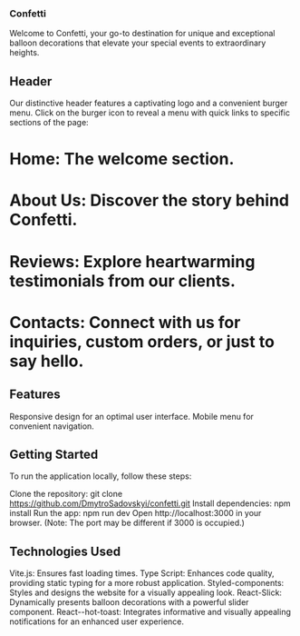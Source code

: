 ### Confetti

Welcome to Confetti, your go-to destination for unique and exceptional balloon decorations that elevate your special events to extraordinary heights.

## Header

Our distinctive header features a captivating logo and a convenient burger menu. Click on the burger icon to reveal a menu with quick links to specific sections of the page:

# Home: The welcome section.

# About Us: Discover the story behind Confetti.

# Reviews: Explore heartwarming testimonials from our clients.

# Contacts: Connect with us for inquiries, custom orders, or just to say hello.

## Features

Responsive design for an optimal user interface.
Mobile menu for convenient navigation.

## Getting Started

To run the application locally, follow these steps:

Clone the repository: git clone https://github.com/DmytroSadovskyi/confetti.git
Install dependencies: npm install
Run the app: npm run dev
Open http://localhost:3000 in your browser.
(Note: The port may be different if 3000 is occupied.)

## Technologies Used

Vite.js: Ensures fast loading times.
Type Script: Enhances code quality, providing static typing for a more robust application.
Styled-components: Styles and designs the website for a visually appealing look.
React-Slick: Dynamically presents balloon decorations with a powerful slider component.
React--hot-toast: Integrates informative and visually appealing notifications for an enhanced user experience.
